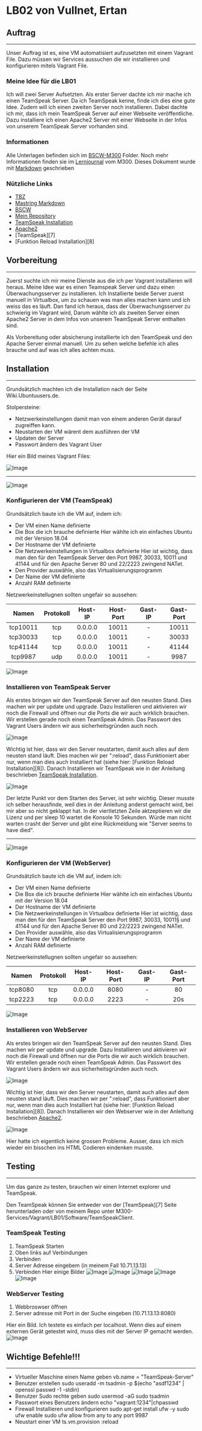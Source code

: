 # LB02 von Vullnet, Ertan

## Auftrag
---
Unser Auftrag ist es, eine VM automatisiert aufzusetzten mit einem Vagrant File.
Dazu müssen wir Services aussuchen die wir installieren und konfigurieren mitels Vagrant File.

### Meine Idee für die LB01
Ich will zwei Server Aufsetzten.
Als erster Server dachte ich mir mache ich einen TeamSpeak Server.
Da ich TeamSpeak kenne, finde ich dies eine gute Idee.
Zudem will ich einen zweiten Server noch installieren.
Dabei dachte ich mir, dass ich mein TeamSpeak Server auf einer Webseite veröffentliche.
Dazu installiere ich einen Apache2 Server mit einer Webseite in der Infos von unserem TeamSpeak Server vorhanden sind.

### Informationen
[1]: https://guides.github.com/features/mastering-markdown/
[2]: https://github.com/ask-yo-girl-about-me/M300-Services.git
[3]: https://wiki.ubuntuusers.de/TeamSpeak-Server/
[4]: https://wiki.ubuntuusers.de/Apache2/
[5]: https://www.teamspeak.com/en/
[6]: https://github.com/aidanns/vagrant-reload

Alle Unterlagen befinden sich im [BSCW-M300][3] Folder. Noch mehr Informationen finden sie im [Lernjournal][1] vom M300.
Dieses Dokument wurde mit [Markdown][2] geschrieben

### Nützliche Links
* [TBZ][1]
* [Mastring Markdown][2]
* [BSCW][3]
* [Mein Repository][4]
* [TeamSpeak Installation][5]
* [Apache2][6]
* [TeamSpeak][7]
* [Funktion Reload Installation][8]

## Vorbereitung
---
Zuerst suchte ich mir meine Dienste aus die ich per Vagrant installieren will heraus.
Meine Idee war es einen Teamspeak Server und dazu einen Überwachungsserver zu installieren.
Ich Installierte beide Server zuerst manuell in Virtualbox, um zu schauen was man alles machen kann und ich weiss das es läuft.
Dan fand ich heraus, dass der Überwachungsserver zu schwierig im Vagrant wird, Darum wählte ich als zweiten Server einen Apache2 Server in dem Infos von unserem TeamSpeak Server enthalten sind.

Als Vorbereitung oder absicherung installierte ich den TeamSpeak und den Apache Server einmal manuell. Um zu sehen welche befehle ich alles brauche und auf was ich alles achten muss.

## Installation
---
Grundsätzlich machten ich die Installation nach der Seite Wiki.Ubuntuusers.de.

Stolpersteine:
 * Netzwerkeinstellungen damit man von einem anderen Gerät darauf zugreiffen kann.
 * Neustarten der VM wärent dem ausführen der VM
 * Updaten der Server
 * Passwort ändern des Vagrant User

Hier ein Bild meines Vagrant Files:

![Image](images/vagrantcode.png)

---

![Image](images/ts.png)
### Konfigurieren der VM (TeamSpeak)
Grundsätzlich baute ich die VM auf, indem ich:
* Der VM einen Name definierte
* Die Box die ich brauche definierte
  Hier wählte ich ein einfaches Ubuntu mit der Version 18.04
* Der Hostname der VM definierte
* Die Netzwerkeinstellungen in Virtualbox definierte
  Hier ist wichtig, dass man den für den TeamSpeak Server den Port 9987, 30033, 10011 und 41144 und für den Apache Server 80 und 22/2223 zwingend NATet.
* Den Provider auswähle, also das Virtualisierungsprogramm
* Der Name der VM definierte
* Anzahl RAM definierte

Netzwerkeinstellugnen sollten ungefair so aussehen:

| Namen    | Protokoll | Host-IP | Host-Port | Gast-IP  | Gast-Port |
| :-------:|:---------:|:-------:|:---------:|:--------:|:---------:|
| tcp10011 | tcp       | 0.0.0.0 | 10011     | -        | 10011     |
| tcp30033 | tcp       | 0.0.0.0 | 10011     | -        | 30033     |
| tcp41144 | tcp       | 0.0.0.0 | 10011     | -        | 41144     |
| tcp9987  | udp       | 0.0.0.0 | 10011     | -        | 9987      |

![Image](images/configts.png)

### Installieren von TeamSpeak Server
Als erstes bringen wir den TeamSpeak Server auf den neusten Stand. Dies machen wir per update und upgrade. Dazu Installieren und aktivieren wir noch die Firewall und öffnen nur die Ports die wir auch wirklich brauchen. Wir erstellen gerade noch einen TeamSpeak Admin. Das Passwort des Vagrant Users ändern wir aus sicherheitsgründen auch noch.

![Image](images/update.upgradets1.png)

Wichtig ist hier, dass wir den Server neustarten, damit auch alles auf dem neusten stand läuft.
Dies machen wir per ":reload", dass Funktioniert aber nur, wenn man dies auch Installiert hat (siehe hier: [Funktion Reload Installation][8]).
Danach Installieren wir TeamSpeak wie in der Anleitung beschrieben [TeamSpeak Installation][5].

![Image](images/TeamSpeakinstallation1.png)

Der letzte Punkt vor dem Starten des Server, ist sehr wichtig. Dieser musste ich selber herausfinde, weil dies in der Anleitung anderst gemacht wird, bei mir aber so nicht geklappt hat. In der viertletzten Zeile aktzeptieren wir die Lizenz und per sleep 10 wartet die Konsole 10 Sekunden. Würde man nicht warten crasht der Server und gibt eine Rückmeldung wie "Server seems to have died".

---

![Image](images/ap.png)

### Konfigurieren der VM (WebServer)
Grundsätzlich baute ich die VM auf, indem ich:
* Der VM einen Name definierte
* Die Box die ich brauche definierte
  Hier wählte ich ein einfaches Ubuntu mit der Version 18.04
* Der Hostname der VM definierte
* Die Netzwerkeinstellungen in Virtualbox definierte
  Hier ist wichtig, dass man den für den TeamSpeak Server den Port 9987, 30033, 10011§ und 41144 und für den Apache Server 80 und 22/2223 zwingend NATet.
* Den Provider auswähle, also das Virtualisierungsprogramm
* Der Name der VM definierte
* Anzahl RAM definierte

Netzwerkeinstellugnen sollten ungefair so aussehen:

| Namen        | Protokoll | Host-IP | Host-Port | Gast-IP  | Gast-Port |
| :-----------:|:---------:|:-------:|:---------:|:--------:|:---------:|
| tcp8080      | tcp       | 0.0.0.0 | 8080      | -        | 80        |
| tcp2223      | tcp       | 0.0.0.0 | 2223      | -        | 20s       |

![Image](images/configws.png)

### Installieren von WebServer
Als erstes bringen wir den TeamSpeak Server auf den neusten Stand. Dies machen wir per update und upgrade. Dazu Installieren und aktivieren wir noch die Firewall und öffnen nur die Ports die wir auch wirklich brauchen. Wir erstellen gerade noch einen TeamSpeak Admin. Das Passwort des Vagrant Users ändern wir aus sicherheitsgründen auch noch.

![Image](images/update.upgradews1.png)

Wichtig ist hier, dass wir den Server neustarten, damit auch alles auf dem neusten stand läuft.
Dies machen wir per ":reload", dass Funktioniert aber nur, wenn man dies auch Installiert hat (siehe hier: [Funktion Reload Installation][8]).
Danach Installieren wir den Webserver wie in der Anleitung beschrieben [Apache2][6].

![Image](images/Apache2installation1.png)

Hier hatte ich eigentlich keine grossen Probleme. Ausser, dass ich mich wieder ein bisschen ins HTML Codieren eindenken musste.

## Testing
---
Um das ganze zu testen, brauchen wir einen Internet explorer und TeamSpeak.

Den TeamSpeak können Sie entweder von der [TeamSpeak][7] Seite herunterladen oder von meinem Repo unter M300-Services/Vagrant/LB01/Software/TeamSpeakClient.

### TeamSpeak Testing
1. TeamSpeak Starten
2. Oben links auf Verbindungen
3. Verbinden
4. Server Adresse eingebem (in meinem Fall 10.71.13.13)
5. Verbinden
Hier einige Bilder
![Image](images/ts1.png)
![Image](images/ts2.png)
![Image](images/ts3.png)
![Image](images/ts4.png)
![Image](images/ts5.png)

### WebServer Testing
1. Webbroswser öffnen
2. Server adresse mit Port in der Suche eingeben (10.71.13.13:8080)

Hier ein Bild. Ich testete es einfach per localhost. Wenn dies auf einem externen Gerät getestet wird, muss dies mit der Server IP gemacht werden.
![Image](images/ws1.png)

## Wichtige Befehle!!!
---

- Virtueller Maschine einen Name geben
  vb.name = "TeamSpeak-Server"
- Benutzer erstellen
  sudo useradd -m tsadmin -p $(echo "asdf1234" | openssl passwd -1 -stdin)
- Benutzer Sudo rechte geben
  sudo usermod -aG sudo tsadmin
- Passwort eines Benutzers ändern
  echo "vagrant:1234"|chpasswd
- Firewall Installieren und konfigurieren
  sudo apt-get install ufw -y
  sudo ufw enable
  sudo ufw allow from any to any  port 9987
- Neustart einer VM
  ts.vm.provision :reload
